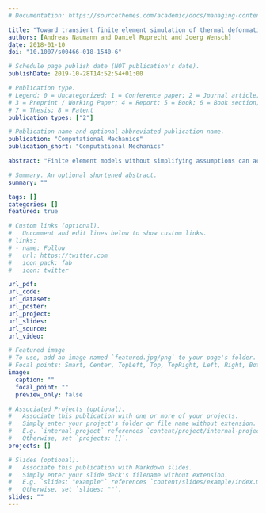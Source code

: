 ```yaml
---
# Documentation: https://sourcethemes.com/academic/docs/managing-content/

title: "Toward transient finite element simulation of thermal deformation of machine tools in real-time"
authors: [Andreas Naumann and Daniel Ruprecht and Joerg Wensch]
date: 2018-01-10
doi: "10.1007/s00466-018-1540-6"

# Schedule page publish date (NOT publication's date).
publishDate: 2019-10-28T14:52:54+01:00

# Publication type.
# Legend: 0 = Uncategorized; 1 = Conference paper; 2 = Journal article;
# 3 = Preprint / Working Paper; 4 = Report; 5 = Book; 6 = Book section;
# 7 = Thesis; 8 = Patent
publication_types: ["2"]

# Publication name and optional abbreviated publication name.
publication: "Computational Mechanics"
publication_short: "Computational Mechanics"

abstract: "Finite element models without simplifying assumptions can accurately describe the spatial and temporal distribution of heat in machine tools as well as the resulting deformation. In principle, this allows to correct for displacements of the Tool Centre Point and enables high precision manufacturing. However, the computational cost of FE models and restriction to generic algorithms in commercial tools like ANSYS prevents their operational use since simulations have to run faster than real-time. For the case where heat diffusion is slow compared to machine movement, we introduce a tailored implicit–explicit multi-rate time stepping method of higher order based on spectral deferred corrections. Using the open-source FEM library DUNE, we show that fully coupled simulations of the temperature field are possible in real-time for a machine consisting of a stock sliding up and down on rails attached to a stand."

# Summary. An optional shortened abstract.
summary: ""

tags: []
categories: []
featured: true

# Custom links (optional).
#   Uncomment and edit lines below to show custom links.
# links:
# - name: Follow
#   url: https://twitter.com
#   icon_pack: fab
#   icon: twitter

url_pdf:
url_code:
url_dataset:
url_poster:
url_project:
url_slides:
url_source:
url_video:

# Featured image
# To use, add an image named `featured.jpg/png` to your page's folder. 
# Focal points: Smart, Center, TopLeft, Top, TopRight, Left, Right, BottomLeft, Bottom, BottomRight.
image:
  caption: ""
  focal_point: ""
  preview_only: false

# Associated Projects (optional).
#   Associate this publication with one or more of your projects.
#   Simply enter your project's folder or file name without extension.
#   E.g. `internal-project` references `content/project/internal-project/index.md`.
#   Otherwise, set `projects: []`.
projects: []

# Slides (optional).
#   Associate this publication with Markdown slides.
#   Simply enter your slide deck's filename without extension.
#   E.g. `slides: "example"` references `content/slides/example/index.md`.
#   Otherwise, set `slides: ""`.
slides: ""
---
```

